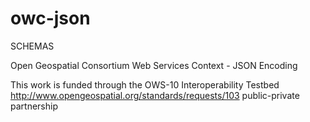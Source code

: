 owc-json
========
SCHEMAS 



Open Geospatial Consortium Web Services Context - JSON Encoding 

This work is funded through the OWS-10 Interoperability Testbed 
http://www.opengeospatial.org/standards/requests/103 public-private partnership

